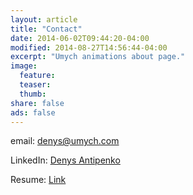 ```yaml
---
layout: article
title: "Contact"
date: 2014-06-02T09:44:20-04:00
modified: 2014-08-27T14:56:44-04:00
excerpt: "Umych animations about page."
image:
  feature:
  teaser:
  thumb:
share: false
ads: false
---
```


email: denys@umych.com

LinkedIn: [Denys Antipenko](https://www.linkedin.com/in/denys-antipenko-25b9a48a/)

Resume: [Link](/assets/Antipenko_Resume.pdf)


